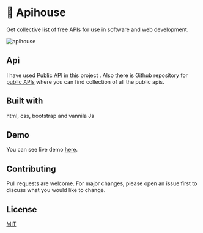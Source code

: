 # 📮 Apihouse
Get collective list of free APIs for use in software and web development.

![apihouse](https://user-images.githubusercontent.com/47467468/84739497-5d7d4700-afc9-11ea-8ce6-58a0a35202e8.png)

## Api
I have used [Public API](https://github.com/davemachado/public-api) in this project .
Also there is Github repository for [public APIs](https://github.com/public-apis/public-apis) where you can find collection of all the public apis.

## Built with
html, css, bootstrap and vannila Js

## Demo
You can see live demo [here](https://apihouse.now.sh/).

## Contributing
Pull requests are welcome. For major changes, please open an issue first to discuss what you would like to change.


## License
[MIT](https://choosealicense.com/licenses/mit/)